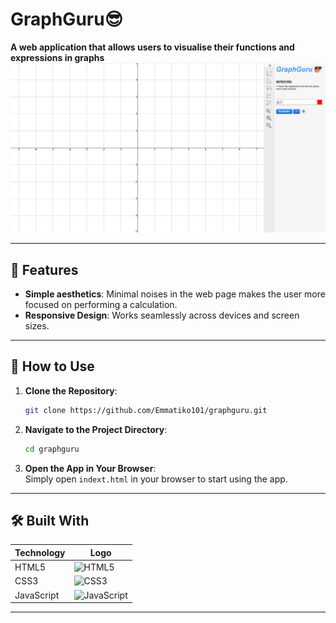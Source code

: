 # GraphGuru😎

**A web application that allows users to visualise their functions and expressions in graphs**  
![screenshot](screenshot.png)

---

## 🌟 Features  

- **Simple aesthetics**: Minimal noises in the web page makes the user more focused on performing a calculation.  
- **Responsive Design**: Works seamlessly across devices and screen sizes.  
---

## 🚀 How to Use  

1. **Clone the Repository**:  
   ```bash  
   git clone https://github.com/Emmatiko101/graphguru.git  
   ```  

2. **Navigate to the Project Directory**:  
   ```bash  
   cd graphguru
   ```  

3. **Open the App in Your Browser**:  
   Simply open `indext.html` in your browser to start using the app.   

---

## 🛠️ Built With  

| **Technology**      | **Logo**                                  |  
|----------------------|-------------------------------------------|  
| HTML5               | ![HTML5](https://img.shields.io/badge/HTML5-E34F26?style=for-the-badge&logo=html5&logoColor=white) |  
| CSS3                | ![CSS3](https://img.shields.io/badge/CSS3-1572B6?style=for-the-badge&logo=css3&logoColor=white) |  
| JavaScript          | ![JavaScript](https://img.shields.io/badge/JavaScript-F7DF1E?style=for-the-badge&logo=javascript&logoColor=black) |  
---
